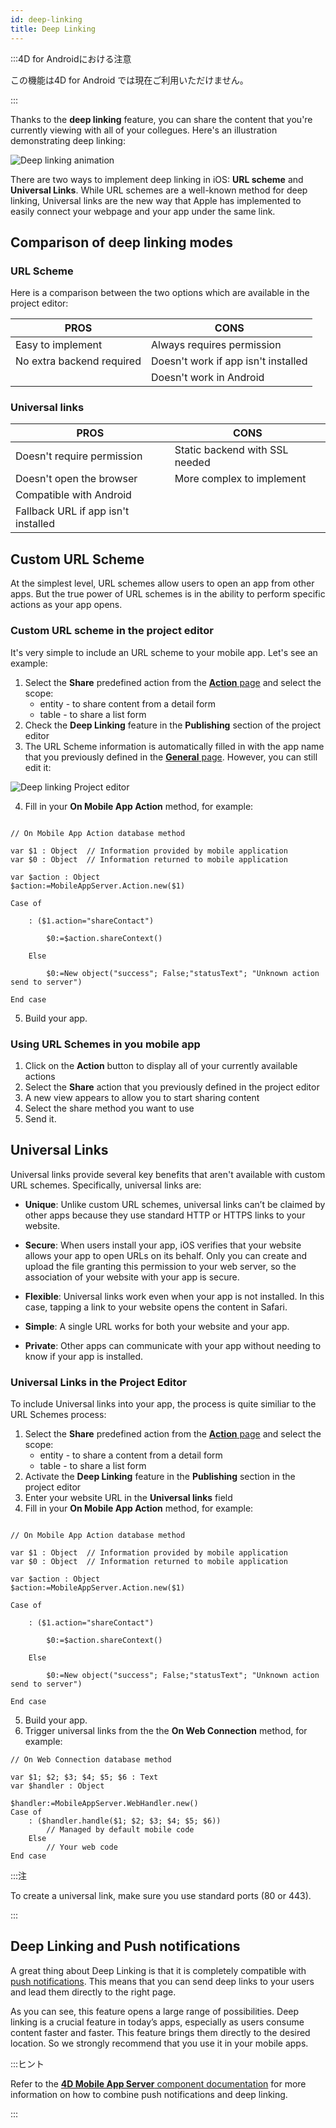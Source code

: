 ```yaml
---
id: deep-linking
title: Deep Linking
---
```


:::4D for Androidにおける注意

この機能は4D for Android では現在ご利用いただけません。

:::

Thanks to the **deep linking** feature, you can share the content that you're currently viewing with all of your collegues. Here's an illustration demonstrating deep linking:

![Deep linking animation](img/4d-for-ios-deeplinking.gif)

There are two ways to implement deep linking in iOS: **URL scheme** and **Universal Links**. While URL schemes are a well-known method for deep linking, Universal links are the new way that Apple has implemented to easily connect your webpage and your app under the same link.


## Comparison of deep linking modes

### URL Scheme

Here is a comparison between the two options which are available in the project editor:

| PROS                      | CONS                                |
| ------------------------- | ----------------------------------- |
| Easy to implement         | Always requires permission          |
| No extra backend required | Doesn't work if app isn't installed |
|                           | Doesn't work in Android             |

### Universal links

| PROS                                | CONS                           |
| ----------------------------------- | ------------------------------ |
| Doesn't require permission          | Static backend with SSL needed |
| Doesn't open the browser            | More complex to implement      |
| Compatible with Android             |                                |
| Fallback URL if app isn't installed |                                |

## Custom URL Scheme

At the simplest level, URL schemes allow users to open an app from other apps. But the true power of URL schemes is in the ability to perform specific actions as your app opens.



### Custom URL scheme in the project editor

It's very simple to include an URL scheme to your mobile app. Let's see an example:

1. Select the **Share** predefined action from the [**Action** page](../project-definition/actions.md) and select the scope:
    *   entity - to share content from a detail form
    *   table - to share a list form
2. Check the **Deep Linking** feature in the **Publishing** section of the project editor
3. The URL Scheme information is automatically filled in with the app name that you previously defined in the [**General** page](../project-definition/general.md). However, you can still edit it:

![Deep linking Project editor](img/deep-linking-project-editor-publishing-section.png)

4. Fill in your **On Mobile App Action** method, for example:

```4d

// On Mobile App Action database method

var $1 : Object  // Information provided by mobile application
var $0 : Object  // Information returned to mobile application

var $action : Object
$action:=MobileAppServer.Action.new($1)

Case of 

    : ($1.action="shareContact")

        $0:=$action.shareContext()

    Else 

        $0:=New object("success"; False;"statusText"; "Unknown action send to server")

End case 

```

5. Build your app.


### Using URL Schemes in you mobile app

1. Click on the **Action** button to display all of your currently available actions
2. Select the **Share** action that you previously defined in the project editor
3. A new view appears to allow you to start sharing content
4. Select the share method you want to use
5. Send it.

## Universal Links

Universal links provide several key benefits that aren't available with custom URL schemes. Specifically, universal links are:

* **Unique**: Unlike custom URL schemes, universal links can’t be claimed by other apps because they use standard HTTP or HTTPS links to your website.

* **Secure**: When users install your app, iOS verifies that your website allows your app to open URLs on its behalf. Only you can create and upload the file granting this permission to your web server, so the association of your website with your app is secure.

* **Flexible**: Universal links work even when your app is not installed. In this case, tapping a link to your website opens the content in Safari.

* **Simple**: A single URL works for both your website and your app.

* **Private**: Other apps can communicate with your app without needing to know if your app is installed.

### Universal Links in the Project Editor

To include Universal links into your app, the process is quite similiar to the URL Schemes process:

1. Select the **Share** predefined action from the [**Action** page](../project-definition/actions.md) and select the scope:
    *   entity - to share a content from a detail form
    *   table - to share a list form
2. Activate the **Deep Linking** feature in the **Publishing** section in the project editor
3. Enter your website URL in the **Universal links** field
4. Fill in your **On Mobile App Action** method, for example:

```4d

// On Mobile App Action database method

var $1 : Object  // Information provided by mobile application
var $0 : Object  // Information returned to mobile application

var $action : Object
$action:=MobileAppServer.Action.new($1)

Case of 

    : ($1.action="shareContact")

        $0:=$action.shareContext()

    Else 

        $0:=New object("success"; False;"statusText"; "Unknown action send to server")

End case 

```

5. Build your app.
6. Trigger universal links from the the **On Web Connection** method, for example:

```4d
// On Web Connection database method

var $1; $2; $3; $4; $5; $6 : Text
var $handler : Object

$handler:=MobileAppServer.WebHandler.new()
Case of
    : ($handler.handle($1; $2; $3; $4; $5; $6))
        // Managed by default mobile code
    Else
        // Your web code
End case

```

:::注

To create a universal link, make sure you use standard ports (80 or 443).

:::

## Deep Linking and Push notifications

A great thing about Deep Linking is that it is completely compatible with [push notifications](push-notification.md). This means that you can send deep links to your users and lead them directly to the right page.

As you can see, this feature opens a large range of possibilities. Deep linking is a crucial feature in today’s apps, especially as users consume content faster and faster. This feature brings them directly to the desired location. So we strongly recommend that you use it in your mobile apps.

:::ヒント

Refer to the [**4D Mobile App Server** component documentation](https://github.com/4d-for-ios/4D-Mobile-App-Server/blob/master/Documentation/Classes/PushNotification.md) for more information on how to combine push notifications and deep linking.

:::






